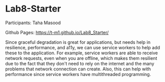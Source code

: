 # Lab8-Starter

Participants:
Taha Masood

Github Pages: 
https://t-m1.github.io/Lab8_Starter/

Since graceful degradation is great for applications, but needs help in resilience, performance, and a11y, we can use service workers to help add these to the application. For example, service workers are able to receive network requests, even when you are offline, which makes them resilient due to the fact that they don't need to rely on the internet and the many problems that network connection can create. Also, this can help with performance since service workers have multithreaded programming. 
